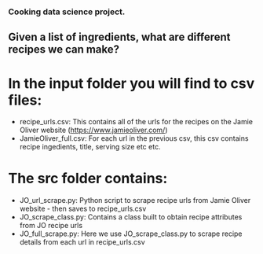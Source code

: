 ### Cooking data science project. 
## Given a list of ingredients, what are different recipes we can make?

# In the input folder you will find to csv files:
* recipe_urls.csv: This contains all of the urls for the recipes on the Jamie Oliver website (https://www.jamieoliver.com/)
* JamieOliver_full.csv: For each url in the previous csv, this csv contains recipe ingedients, title, serving size etc etc.

# The src folder contains:
* JO_url_scrape.py: Python script to scrape recipe urls from Jamie Oliver website - then saves to recipe_urls.csv
* JO_scrape_class.py: Contains a class built to obtain recipe attributes from JO recipe urls
* JO_full_scrape.py: Here we use JO_scrape_class.py to scrape recipe details from each url in recipe_urls.csv
